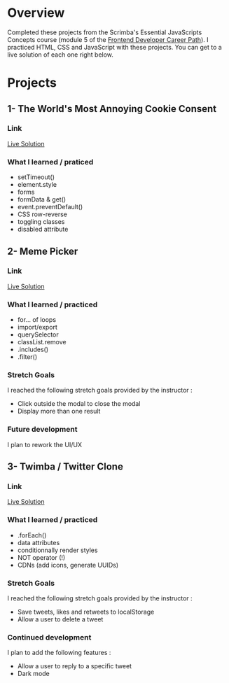 # Overview 

Completed these projects from the Scrimba's Essential JavaScripts Concepts course (module 5 of the [Frontend Developer Career Path](https://scrimba.com/learn/frontend)). I practiced HTML, CSS and JavaScript with these projects. You can get to a live solution of each one right below.

# Projects

## 1- The World's Most Annoying Cookie Consent

### Link

[Live Solution](https://scrimba-cookie-consent-clementb.netlify.app/)

### What I learned / praticed

- setTimeout()
- element.style
- forms
- formData & get()
- event.preventDefault()
- CSS row-reverse
- toggling classes
- disabled attribute

## 2- Meme Picker 

### Link

[Live Solution](https://scrimba-meme-picker-clement-bartholom.netlify.app/)

### What I learned / practiced 

- for... of loops
- import/export
- querySelector
- classList.remove
- .includes()
- .filter()

### Stretch Goals 

I reached the following stretch goals provided by the instructor :

- Click outside the modal to close the modal
- Display more than one result

### Future development 

I plan to rework the UI/UX

## 3- Twimba / Twitter Clone

### Link 

[Live Solution](https://scrimba-twimba-clement-bartholome.netlify.app/)

### What I learned / practiced 

- .forEach()
- data attributes
- conditionnally render styles
- NOT operator (!)
- CDNs (add icons, generate UUIDs)

### Stretch Goals 

I reached the following stretch goals provided by the instructor : 

- Save tweets, likes and retweets to localStorage
- Allow a user to delete a tweet

### Continued development 

I plan to add the following features :

- Allow a user to reply to a specific tweet
- Dark mode
